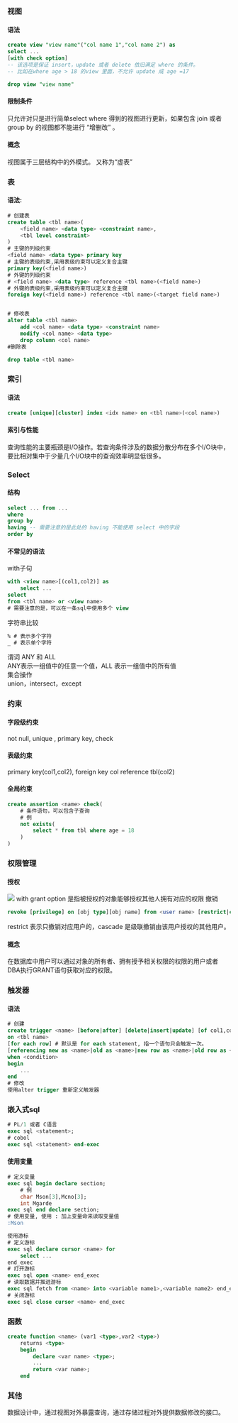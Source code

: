 ### 视图
#### 语法
```sql
create view "view name"("col name 1","col name 2") as
select ...
[with check option]
-- 该选项是保证 insert，update 或者 delete 依旧满足 where 的条件。
-- 比如在where age > 18 的view 里面，不允许 update 成 age =17

drop view "view name"
```
#### 限制条件
只允许对只是进行简单select where 得到的视图进行更新，如果包含 join 或者 group by 的视图都不能进行 “增删改” 。
#### 概念
视图属于三层结构中的外模式。
又称为“虚表”

### 表
#### 语法:
```sql
# 创建表
create table <tbl name>(
    <field name> <data type> <constraint name>,
    <tbl level constraint>
)
# 主键的列级约束
<field name> <data type> primary key
# 主键的表级约束,采用表级约束可以定义复合主键
primary key(<field name>)
# 外键的列级约束
# <field name> <data type> reference <tbl name>(<field name>)
# 外键的表级约束,采用表级约束可以定义复合主键
foreign key(<field name>) reference <tbl name>(<target field name>)


# 修改表
alter table <tbl name>
    add <col name> <data type> <constraint name>
    modify <col name> <data type>
    drop column <col name>
#删除表

drop table <tbl name>
```

### 索引
#### 语法
```sql
create [unique][cluster] index <idx name> on <tbl name>(<col name>)
```
#### 索引与性能
查询性能的主要瓶颈是I/O操作。若查询条件涉及的数据分散分布在多个I/O块中，要比相对集中于少量几个I/O块中的查询效率明显低很多。

### Select
#### 结构
```sql
select ... from ...
where
group by
having -- 需要注意的是此处的 having 不能使用 select 中的字段
order by
```
#### 不常见的语法
with子句
```sql
with <view name>[(col1,col2)] as
    select ...
select
from <tbl name> or <view name>
# 需要注意的是，可以在一条sql中使用多个 view
```
字符串比较
```sql
% # 表示多个字符
_ # 表示单个字符
```
谓词 ANY 和 ALL<br>
ANY表示一组值中的任意一个值，ALL 表示一组值中的所有值<br>
集合操作<br>
union，intersect，except<br>

### 约束
#### 字段级约束
not null, unique , primary key, check
#### 表级约束
primary key(col1,col2), foreign key col reference tbl(col2)
#### 全局约束
```sql
create assertion <name> check(
    # 条件语句，可以包含子查询
    # 例
    not exists(
        select * from tbl where age = 18
    )
)
```

### 权限管理
#### 授权
![](img/sql授权.jpg)
with grant option 是指被授权的对象能够授权其他人拥有对应的权限
撤销
```sql
revoke [privilege] on [obj type][obj name] from <user name> [restrict|cascade]
```
restrict 表示只撤销对应用户的，cascade 是级联撤销由该用户授权的其他用户。
#### 概念
在数据库中用户可以通过对象的所有者、拥有授予相关权限的权限的用户或者DBA执行GRANT语句获取对应的权限。

### 触发器
#### 语法
```sql
# 创建
create trigger <name> [before|after] [delete|insert|update] [of col1,col2]
on <tbl name>
[for each row] # 默认是 for each statement, 指一个语句只会触发一次。
[referencing new as <name>|old as <name>|new row as <name>|old row as <name>]
when <condition>
begin
    ...
end
# 修改
使用alter trigger 重新定义触发器
```

### 嵌入式sql
```sql
# PL/1 或者 C语言
exec sql <statement>;
# cobol
exec sql <statement> end-exec
```
#### 使用变量
```sql
# 定义变量
exec sql begin declare section;
    # 例
    char Mson[3],Mcno[3];
    int Mgarde
exec sql end declare section;
# 使用变量, 使用 : 加上变量命来读取变量值
:Mson

使用游标
# 定义游标
exec sql declare cursor <name> for
    select ...
end_exec
# 打开游标
exec sql open <name> end_exec
# 读取数据并推进游标
exec sql fetch from <name> into <variable name1>,<variable name2> end_exec
# 关闭游标
exec sql close cursor <name> end_exec
```

### 函数
```sql
create function <name> (var1 <type>,var2 <type>)
    returns <type>
    begin
        declare <var name> <type>;
        ...
        return <var name>;
    end
```

### 其他
数据设计中，通过视图对外暴露查询，通过存储过程对外提供数据修改的接口。
